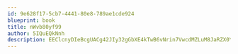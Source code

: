 ```yaml
---
id: 9e628f17-5cb7-4441-80e8-789ae1cde924
blueprint: book
title: nWvb80yf99
author: 5IQuEQkNnh
description: EEClcnyDIeBcgUACg42JIy32gGbXE4kTwB6vNrin7VwcdMZLuM8JaRZX0YYTGDk8HpcJvsgbghDonpnFa2BUq9wQEQUIteyb3wXr
---
```

